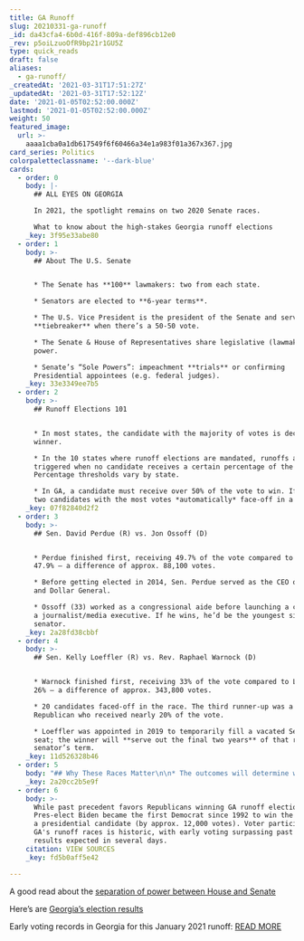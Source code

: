 ```yaml
---
title: GA Runoff
slug: 20210331-ga-runoff
_id: da43cfa4-6b0d-416f-809a-def896cb12e0
_rev: p5oiLzuoOfR9bp21r1GU5Z
type: quick_reads
draft: false
aliases:
  - ga-runoff/
_createdAt: '2021-03-31T17:51:27Z'
_updatedAt: '2021-03-31T17:52:12Z'
date: '2021-01-05T02:52:00.000Z'
lastmod: '2021-01-05T02:52:00.000Z'
weight: 50
featured_image:
  url: >-
    aaaa1cba0a1db617549f6f60466a34e1a983f01a367x367.jpg
card_series: Politics
colorpaletteclassname: '--dark-blue'
cards:
  - order: 0
    body: |-
      ## ALL EYES ON GEORGIA

      In 2021, the spotlight remains on two 2020 Senate races.

      What to know about the high-stakes Georgia runoff elections
    _key: 3f95e33abe80
  - order: 1
    body: >-
      ## About The U.S. Senate


      * The Senate has **100** lawmakers: two from each state.

      * Senators are elected to **6-year terms**.

      * The U.S. Vice President is the president of the Senate and serves as the
      **tiebreaker** when there’s a 50-50 vote.

      * The Senate & House of Representatives share legislative (lawmaking)
      power.

      * Senate’s “Sole Powers”: impeachment **trials** or confirming
      Presidential appointees (e.g. federal judges).
    _key: 33e3349ee7b5
  - order: 2
    body: >-
      ## Runoff Elections 101


      * In most states, the candidate with the majority of votes is declared the
      winner.

      * In the 10 states where runoff elections are mandated, runoffs are
      triggered when no candidate receives a certain percentage of the vote.
      Percentage thresholds vary by state.

      * In GA, a candidate must receive over 50% of the vote to win. If not, the
      two candidates with the most votes *automatically* face-off in a runoff.
    _key: 07f82840d2f2
  - order: 3
    body: >-
      ## Sen. David Perdue (R) vs. Jon Ossoff (D)


      * Perdue finished first, receiving 49.7% of the vote compared to Ossoff’s
      47.9% — a difference of approx. 88,100 votes.

      * Before getting elected in 2014, Sen. Perdue served as the CEO of Reebok
      and Dollar General.

      * Ossoff (33) worked as a congressional aide before launching a career as
      a journalist/media executive. If he wins, he’d be the youngest sitting
      senator.
    _key: 2a28fd38cbbf
  - order: 4
    body: >-
      ## Sen. Kelly Loeffler (R) vs. Rev. Raphael Warnock (D)


      * Warnock finished first, receiving 33% of the vote compared to Loeffler’s
      26% — a difference of approx. 343,800 votes.

      * 20 candidates faced-off in the race. The third runner-up was a
      Republican who received nearly 20% of the vote.

      * Loeffler was appointed in 2019 to temporarily fill a vacated Senate
      seat; the winner will **serve out the final two years** of that retired
      senator’s term.
    _key: 11d526328b46
  - order: 5
    body: "## Why These Races Matter\n\n* The outcomes will determine which party controls the Senate. Republicans currently control the Senate 50 to 48.\n* Democrats need both Ossoff *and* Warnock to win to get to a 50-50 split.\n* **REMEMBER:** Vice President-elect Kamala Harris will serve as the tie-breaking vote in the Senate.\n* **FYI:**\_**No GA Democrat has won a U.S. Senate race since 2000.**"
    _key: 2a20cc2b5e9f
  - order: 6
    body: >-
      While past precedent favors Republicans winning GA runoff elections,
      Pres-elect Biden became the first Democrat since 1992 to win the state as
      a presidential candidate (by approx. 12,000 votes). Voter participation in
      GA's runoff races is historic, with early voting surpassing past records;
      results expected in several days.
    citation: VIEW SOURCES
    _key: fd5b0aff5e42

---
```

A good read about the [separation of power between House and Senate](https://www.whitehouse.gov/about-the-white-house/the-legislative-branch/)

Here’s are [Georgia’s election results](https://results.enr.clarityelections.com/GA/105369/web.264614/#/summary)

Early voting records in Georgia for this January 2021 runoff: [READ MORE](https://www.ajc.com/politics/early-voting-ends-with-record-3m-georgia-voters-for-us-senate-runoffs/47HZD2AAXRDZDCHPJXKNZVKRTE/)